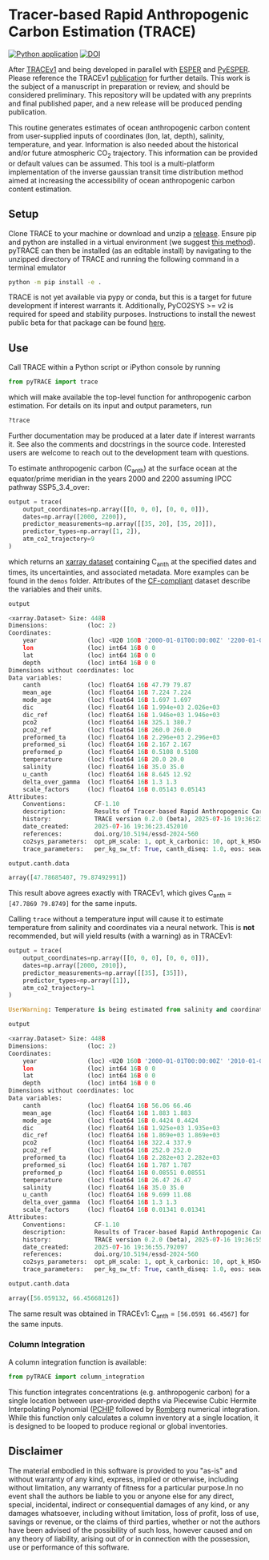 # Tracer-based Rapid Anthropogenic Carbon Estimation (TRACE)

[![Python application](https://github.com/d-sandborn/pyTRACE/actions/workflows/python-app.yml/badge.svg)](https://github.com/d-sandborn/pyTRACE/actions/workflows/python-app.yml) 
[![DOI](https://zenodo.org/badge/931694885.svg)](https://doi.org/10.5281/zenodo.15597122)

After [TRACEv1](https://github.com/BRCScienceProducts/TRACEv1) and being developed in parallel with [ESPER](https://github.com/BRCScienceProducts/ESPER) and [PyESPER](https://github.com/LarissaMDias/PyESPER). Please reference the TRACEv1 [publication](https://doi.org/10.5194/essd-17-3073-2025) for further details. This work is the subject of a manuscript in preparation or review, and should be considered preliminary. This repository will be updated with any preprints and final published paper, and a new release will be produced pending publication. 

This routine generates estimates of ocean anthropogenic carbon content from user-supplied inputs of coordinates (lon, lat, depth), salinity, temperature, and year. Information is also needed about the historical and/or future atmospheric CO<sub>2</sub> trajectory.  This information can be provided or default values can be assumed.  This tool is a multi-platform implementation of the inverse gaussian transit time distribution method aimed at increasing the accessibility of ocean anthropogenic carbon content estimation.

## Setup

Clone TRACE to your machine or download and unzip a [release](https://github.com/d-sandborn/pyTRACE/releases).  Ensure pip and python are installed in a virtual environment (we suggest [this method](https://mamba.readthedocs.io/en/latest/installation/mamba-installation.html)). pyTRACE can then be installed (as an editable install) by navigating to the unzipped directory of TRACE and running the following command in a terminal emulator
```bash
python -m pip install -e .
```
TRACE is not yet available via pypy or conda, but this is a target for future development if interest warrants it. Additionally, PyCO2SYS >= v2 is required for speed and stability purposes. Instructions to install the newest public beta for that package can be found [here](https://mvdh.xyz/PyCO2SYS/).

## Use

Call TRACE within a Python script or iPython console by running 

```python
from pyTRACE import trace
```

which will make available the top-level function for anthropogenic carbon estimation. For details on its input and output parameters, run

```python
?trace
```

Further documentation may be produced at a later date if interest warrants it. See also the comments and docstrings in the source code. Interested users are welcome to reach out to the development team with questions. 

To estimate anthropogenic carbon (C<sub>anth</sub>) at the surface ocean at the equator/prime meridian in the years 2000 and 2200 assuming IPCC pathway SSP5_3.4_over:

```python
output = trace(
    output_coordinates=np.array([[0, 0, 0], [0, 0, 0]]),
    dates=np.array([2000, 2200]),
    predictor_measurements=np.array([[35, 20], [35, 20]]),
    predictor_types=np.array([1, 2]),
    atm_co2_trajectory=9
)
```

which returns an [xarray dataset](https://docs.xarray.dev/en/latest/generated/xarray.Dataset.html) containing C<sub>anth</sub> at the specified dates and times, its uncertainties, and associated metadata. More examples can be found in the ```demos``` folder. Attributes of the [CF-compliant](https://cfconventions.org/) dataset describe the variables and their units.

```python
output

<xarray.Dataset> Size: 448B
Dimensions:           (loc: 2)
Coordinates:
    year              (loc) <U20 160B '2000-01-01T00:00:00Z' '2200-01-01T00:0...
    lon               (loc) int64 16B 0 0
    lat               (loc) int64 16B 0 0
    depth             (loc) int64 16B 0 0
Dimensions without coordinates: loc
Data variables:
    canth             (loc) float64 16B 47.79 79.87
    mean_age          (loc) float64 16B 7.224 7.224
    mode_age          (loc) float64 16B 1.697 1.697
    dic               (loc) float64 16B 1.994e+03 2.026e+03
    dic_ref           (loc) float64 16B 1.946e+03 1.946e+03
    pco2              (loc) float64 16B 325.1 380.7
    pco2_ref          (loc) float64 16B 260.0 260.0
    preformed_ta      (loc) float64 16B 2.296e+03 2.296e+03
    preformed_si      (loc) float64 16B 2.167 2.167
    preformed_p       (loc) float64 16B 0.5108 0.5108
    temperature       (loc) float64 16B 20.0 20.0
    salinity          (loc) float64 16B 35.0 35.0
    u_canth           (loc) float64 16B 8.645 12.92
    delta_over_gamma  (loc) float64 16B 1.3 1.3
    scale_factors     (loc) float64 16B 0.05143 0.05143
Attributes:
    Conventions:        CF-1.10
    description:        Results of Tracer-based Rapid Anthropogenic Carbon Es...
    history:            TRACE version 0.2.0 (beta), 2025-07-16 19:36:23.45199...
    date_created:       2025-07-16 19:36:23.452010
    references:         doi.org/10.5194/essd-2024-560
    co2sys_parameters:  opt_pH_scale: 1, opt_k_carbonic: 10, opt_k_HSO4: 1, o...
    trace_parameters:   per_kg_sw_tf: True, canth_diseq: 1.0, eos: seawater, ...

output.canth.data

array([47.78685407, 79.87492991])

```

This result above agrees exactly with TRACEv1, which gives C<sub>anth</sub> = ```[47.7869 79.8749]``` for the same inputs.

Calling ```trace``` without a temperature input will cause it to estimate temperature from salinity and coordinates via a neural network. This is **not** recommended, but will yield results (with a warning) as in TRACEv1:

```python
output = trace(
    output_coordinates=np.array([[0, 0, 0], [0, 0, 0]]),
    dates=np.array([2000, 2010]),
    predictor_measurements=np.array([[35], [35]]),
    predictor_types=np.array([1]),
    atm_co2_trajectory=1
)

UserWarning: Temperature is being estimated from salinity and coordinate information.

output

<xarray.Dataset> Size: 448B
Dimensions:           (loc: 2)
Coordinates:
    year              (loc) <U20 160B '2000-01-01T00:00:00Z' '2010-01-01T00:0...
    lon               (loc) int64 16B 0 0
    lat               (loc) int64 16B 0 0
    depth             (loc) int64 16B 0 0
Dimensions without coordinates: loc
Data variables:
    canth             (loc) float64 16B 56.06 66.46
    mean_age          (loc) float64 16B 1.883 1.883
    mode_age          (loc) float64 16B 0.4424 0.4424
    dic               (loc) float64 16B 1.925e+03 1.935e+03
    dic_ref           (loc) float64 16B 1.869e+03 1.869e+03
    pco2              (loc) float64 16B 322.4 337.9
    pco2_ref          (loc) float64 16B 252.0 252.0
    preformed_ta      (loc) float64 16B 2.282e+03 2.282e+03
    preformed_si      (loc) float64 16B 1.787 1.787
    preformed_p       (loc) float64 16B 0.08551 0.08551
    temperature       (loc) float64 16B 26.47 26.47
    salinity          (loc) float64 16B 35.0 35.0
    u_canth           (loc) float64 16B 9.699 11.08
    delta_over_gamma  (loc) float64 16B 1.3 1.3
    scale_factors     (loc) float64 16B 0.01341 0.01341
Attributes:
    Conventions:        CF-1.10
    description:        Results of Tracer-based Rapid Anthropogenic Carbon Es...
    history:            TRACE version 0.2.0 (beta), 2025-07-16 19:36:55.79208...
    date_created:       2025-07-16 19:36:55.792097
    references:         doi.org/10.5194/essd-2024-560
    co2sys_parameters:  opt_pH_scale: 1, opt_k_carbonic: 10, opt_k_HSO4: 1, o...
    trace_parameters:   per_kg_sw_tf: True, canth_diseq: 1.0, eos: seawater, ...

output.canth.data

array([56.059132, 66.45668126])

```

The same result was obtained in TRACEv1: C<sub>anth</sub> = ```[56.0591 66.4567]``` for the same inputs.

### Column Integration

A column integration function is available:

```python
from pyTRACE import column_integration
```

This function integrates concentrations (e.g. anthropogenic carbon) for a single location between user-provided depths via Piecewise Cubic Hermite Interpolating Polynomial ([PCHIP](https://docs.scipy.org/doc/scipy/reference/generated/scipy.interpolate.PchipInterpolator.html) followed by [Romberg](https://docs.scipy.org/doc/scipy/reference/generated/scipy.integrate.romb.html) numerical integration. While this function only calculates a column inventory at a single location, it is designed to be looped to produce regional or global inventories. 


## Disclaimer

The material embodied in this software is provided to you "as-is" and without warranty of any kind, express, implied or otherwise, including without limitation, any warranty of fitness for a particular purpose.In no event shall the authors be liable to you or anyone else for any direct, special, incidental, indirect or consequential damages of any kind, or any damages whatsoever, including without limitation, loss of profit, loss of use, savings or revenue, or the claims of third parties, whether or not the authors have been advised of the possibility of such loss, however caused and on any theory of liability, arising out of or in connection with the possession, use or performance of this software.

